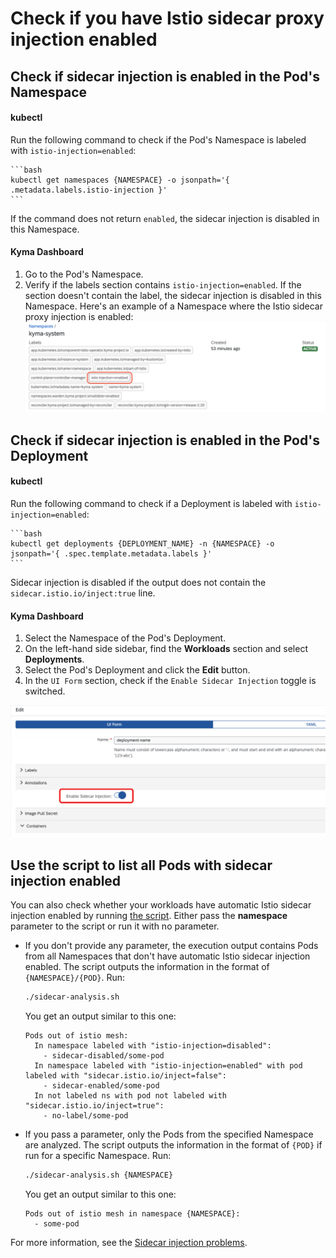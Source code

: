 # Check if you have Istio sidecar proxy injection enabled

## Check if sidecar injection is enabled in the Pod's Namespace

<!-- tabs:start -->

#### **kubectl**
Run the following command to check if the Pod's Namespace is labeled with `istio-injection=enabled`:

    ```bash
    kubectl get namespaces {NAMESPACE} -o jsonpath='{ .metadata.labels.istio-injection }'
    ```
If the command does not return `enabled`, the sidecar injection is disabled in this Namespace.

#### **Kyma Dashboard**

1. Go to the Pod's Namespace.
2. Verify if the labels section contains `istio-injection=enabled`. If the section doesn't contain the label, the sidecar injection is disabled in this Namespace.
   Here's an example of a Namespace where the Istio sidecar proxy injection is enabled:
   ![Namespace with enabled istio sidecar injection](../../../assets/namespace-with-enabled-istio-sidecar.png)

<!-- tabs:end -->

## Check if sidecar injection is enabled in the Pod's Deployment

<!-- tabs:start -->

#### **kubectl**

Run the following command to check if a Deployment is labeled with `istio-injection=enabled`:

    ```bash
    kubectl get deployments {DEPLOYMENT_NAME} -n {NAMESPACE} -o jsonpath='{ .spec.template.metadata.labels }'
    ```
Sidecar injection is disabled if the output does not contain the `sidecar.istio.io/inject:true` line.

#### **Kyma Dashboard**

1. Select the Namespace of the Pod's Deployment.
2. On the left-hand side sidebar, find the **Workloads** section and select **Deployments**.
3. Select the Pod's Deployment and click the **Edit** button.
4. In the `UI Form` section, check if the `Enable Sidecar Injection` toggle is switched.

![Check the Enable Istio sidecar toggle](./../../../assets/enable-sidecar-toggle.svg)

<!-- tabs:end -->


## Use the script to list all Pods with sidecar injection enabled

You can also check whether your workloads have automatic Istio sidecar injection enabled by running [the script](../../../assets/sidecar-analysis.sh). Either pass the **namespace** parameter to the script or run it with no parameter.

* If you don't provide any parameter, the execution output contains Pods from all Namespaces that don't have automatic Istio sidecar injection enabled. The script outputs the information in the format of `{NAMESPACE}/{POD}`. Run:

    ```bash
    ./sidecar-analysis.sh
    ```

  You get an output similar to this one:

    ```
    Pods out of istio mesh:
      In namespace labeled with "istio-injection=disabled":
        - sidecar-disabled/some-pod
      In namespace labeled with "istio-injection=enabled" with pod labeled with "sidecar.istio.io/inject=false":
        - sidecar-enabled/some-pod
      In not labeled ns with pod not labeled with "sidecar.istio.io/inject=true":
        - no-label/some-pod
    ```

*  If you pass a parameter, only the Pods from the specified Namespace are analyzed. The script outputs the information in the format of `{POD}` if run for a specific Namespace. Run:

    ```bash
    ./sidecar-analysis.sh {NAMESPACE}
    ```
    You get an output similar to this one:

    ```
    Pods out of istio mesh in namespace {NAMESPACE}:
      - some-pod
    ```

For more information, see the [Sidecar injection problems](https://istio.io/docs/ops/common-problems/injection/).